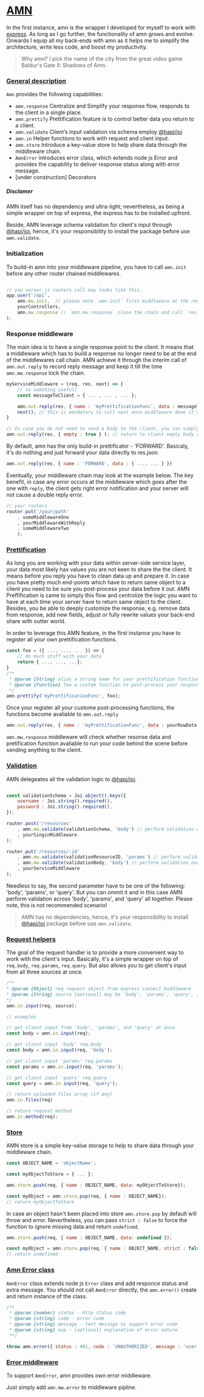 # [AMN](#amn)

In the first instance, amn is the wrapper I developed for myself to work with [express](https://expressjs.com/). As long as I go further, the functionality of amn grows and evolve. Onwards I equip all my back-ends with amn as it helps me to simplify the architecture, write less code, and boost my productivity.

> Why amn? I pick the name of the city from the great video game Baldur's Gate II: Shadows of Amn.

### [General description](#general-description)
`Amn` provides the following capabilities:
- `amn.response` Centralize and Simplify your response flow, responds to the client in a single place.
- `amn.prettify` Prettification feature is to control better data you return to a client.
- `amn.validate` Client’s input validation via schema employ [@hapi/joi](https://hapi.dev/)
- `amn.in` Helper functions to work with request and client input.
- `amn.store` Introduce a key-value store to help share data through the middleware chain.
- `AmnError` introduces error class, which extends node js Error and provides the capability to deliver response status along with error message.
- [under construction] Decorators


##### Disclamer

AMN itself has no dependency and ultra-light; nevertheless, as being a simple wrapper on top of express, the express has to be installed upfront.

Beside, AMN leverage schema validation for client's input through [@hapi/joi](https://hapi.dev/), hence, it's your responsibility to install the package before use `amn.validate`.

### Initialization

To build-in amn into your middleware pipeline, you have to call `amn.init` before any other router chained middlewares.
```javascript

// you server.js routers call may looks like this.
app.user('/api', 
    amn.mw.init,  // please note `amn init` first middleware at the router middlewares pipeline
    yourControllers, 
    amn.mw.response // `amn.mw.response` close the chain and call `res.json(...) 
);
```

### Response middleware

The main idea is to have a single response point to the client. It means that a middleware which has to build a response no longer need to be at the end of the middlewares call chain. 
AMN achieve it through the interim call of `amn.out.reply` to record reply message and keep it till the time `amn.mw.response` lock the chain.

```javascript 
myServiceMiddleware = (req, res, next) => {
    // so somthing usefull 
    const messageToClient = { ... , ... , ... };

    amn.out.reply(res, { name : 'myPrettificationFunc', data : messageToClient} ); // amn.out.reply store data and alias for prettification
    next(); // this is mandatory to call next once middleware done it's job
}

// In case you do not need to send a body to the client, you can simply call amn.out.reply wity empty - true
amn.out.reply(res, { empty : true } ); // return to client empty body and status 201
```

By default, amn has the only build-in prettificator - 'FORWARD'.
Basicaly, it's do nothing and just forward your data directly to res.json.

```javascript
amn.out.reply(res, { name : 'FORWARD', data : { ..., ... } })
```

Eventually, your middleware chain may look at the example below. 
The key benefit, in case any error occurs at the middleware which goes after the one with `reply`, the client gets right error notification and your server will not cause a double reply error.

```javascript
// your routers 
router.put('/your/path' 
    , someMiddlewareOne
    , yourMiddlewareWithReply
    , someMiddlewareTwo
    );
```

### [Prettification](#amn-prettification)

As long you are working with your data within server-side service layer, your data most likely has values you are not keen to share the the client. 
It means before you reply you have to clean data up and prepare it. In case you have pretty much end-points which have to return same object to a client you need to be sure you post-process your data before it out.
AMN Preffification is came to simply this flow and centrolize the logic you want to have at each time your server have to return same object to the client. 
Besides, you be able to deeply customize the response, e.g. remove data from response, add new fields, adjust or fully rewrite values your back-end share with outter world.

In order to leverage this AMN feature, in the first instance you have to register all your own prettification functions. 

```javascript 
const foo = ({ ..., ..., ... }) => {
    // do much stuff with your data
    return { ..., ..., ...};
}
/**
 * @param {String} alias a string name for your prettification function.
 * @param {Function} foo a custom function to post-process your resposnce data
 */
amn.prettify('myPrettificationFunc', foo); 
```

Once your register all your custome post-processing functions, the functions become avaliable to `amn.out.reply`

```javascript 
amn.out.reply(res, { name : 'myPrettificationFunc', data : yourRowData } ); // amn.out.reply store data and alias for prettification
```

`amn.mw.response` middleware will check whether resonse data and pretification function avaliable to run your code behind the scene before sending anything to the cleint.

### [Validation](#amn-validation)

AMN delegeates all the validation logic to [@hapi/joi](https://hapi.dev/).

```javascript 

const validationSchema = Joi.object().keys({
    username : Joi.string().required(),
    password : Joi.string().required(),
});

router.post('/resources'
    , amn.mw.validate(validationSchema, 'body') // perform validatino over input on body 
    , yourSinginMiddleware
);

router.put('/resources/:id'
    , amn.mw.validate(validationResourceID, 'params') // perform validation over :id param 
    , amn.mw.validate(validationBody, 'body') // perform validatino over input on body 
    , yourServiceMiddleware
);
```

Needless to say, the second parameter have to be one of the following: 'body', 'params', or 'query'. But you can ommit it and in this case AMN perform validation across 'body', 'params', and 'query' all together. Please note, this is not recommended scenario!

> AMN has no dependencies, hence, it's your responsibility to install [@hapi/joi](https://hapi.dev/) package before use `amn.validate`.

### [Request helpers](#amn-request-helpers)

The goal of the request handler is to provide a more convenient way to work with the client's input. Basically, it's a simple wrapper on top of `req.body`, `req.params`, `req.query`. But also allows you to get client's input from all three sources at once.

```javascript
/**
* @param {Object} req request object from express connect middleware
* @param {String} source [optional] may be 'body', 'params', 'query', if ommited set all thogether.
*/
amn.in.input(req, source);
```

```javascript
// examples 

// get client input from 'body', 'params', and 'query' at once
const body = amn.in.input(req);

// get client input 'body' req.body
const body = amn.in.input(req, 'body');

// get client input 'params' req.params
const params = amn.in.input(req, 'params');

// get client input 'query' req.query
const query = amn.in.input(req, 'query');
```

```javascript
// return uploaded files array (if any)
amn.in.files(req)
```

```javascript
// return request method
amn.in.method(req);
```

### [Store](#amn-store)

AMN store is a simple key-value storage to help to share data through your middleware chain.

```javascript
const OBJECT_NAME = 'objectName';

const myObjectToStore = { ... };

amn.store.push(req, { name : OBJECT_NAME, data: myObjectToStore});

const myObject = amn.store.pop(req, { name : OBJECT_NAME});
// return myObjectToStore
```

In case an object hasn't been placed into store `amn.store.pop` by default will throw and error. Nevertheless, you can pass `strict : false` to force the function to ignore missing data and return `undefined`.

```javascript
amn.store.push(req, { name : OBJECT_NAME, data: undefined });

const myObject = amn.store.pop(req, { name : OBJECT_NAME, strict : false});
// return undefined
```

### [Amn Error class](#amn-error-class)

`AmnError` class extends node js `Error` class and add responce status and extra message. 
You should not call `AmnError` directly, the `amn.error()` create and return instance of the class.

```javascript
/**
 * @param {number} status - http status code
 * @param {string} code - error code
 * @param {string} message - text message to support error code 
 * @param {string} exp - [optional] explanation of error nature
 **/

throw amn.error({ status : 401, code : 'UNAUTHORIZED', message : 'user is not authorized', exp : 'extra message to explain more if needed' );
```

### [Error middleware](#amn-error-handler)
To support `AmnError`, amn provides own error middleware.

Just simply add `amn.mw.error` to middleware pipline.

